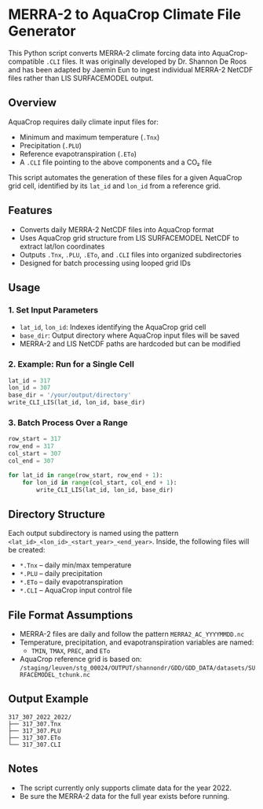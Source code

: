 
# MERRA-2 to AquaCrop Climate File Generator

This Python script converts MERRA-2 climate forcing data into AquaCrop-compatible `.CLI` files. It was originally developed by Dr. Shannon De Roos and has been adapted by Jaemin Eun to ingest individual MERRA-2 NetCDF files rather than LIS SURFACEMODEL output.

## Overview

AquaCrop requires daily climate input files for:
- Minimum and maximum temperature (`.Tnx`)
- Precipitation (`.PLU`)
- Reference evapotranspiration (`.ETo`)
- A `.CLI` file pointing to the above components and a CO₂ file

This script automates the generation of these files for a given AquaCrop grid cell, identified by its `lat_id` and `lon_id` from a reference grid.

## Features

- Converts daily MERRA-2 NetCDF files into AquaCrop format
- Uses AquaCrop grid structure from LIS SURFACEMODEL NetCDF to extract lat/lon coordinates
- Outputs `.Tnx`, `.PLU`, `.ETo`, and `.CLI` files into organized subdirectories
- Designed for batch processing using looped grid IDs

## Usage

### 1. Set Input Parameters

- `lat_id`, `lon_id`: Indexes identifying the AquaCrop grid cell
- `base_dir`: Output directory where AquaCrop input files will be saved
- MERRA-2 and LIS NetCDF paths are hardcoded but can be modified

### 2. Example: Run for a Single Cell

```python
lat_id = 317
lon_id = 307
base_dir = '/your/output/directory'
write_CLI_LIS(lat_id, lon_id, base_dir)
```

### 3. Batch Process Over a Range

```python
row_start = 317
row_end = 317
col_start = 307
col_end = 307

for lat_id in range(row_start, row_end + 1):
    for lon_id in range(col_start, col_end + 1):
        write_CLI_LIS(lat_id, lon_id, base_dir)
```

## Directory Structure

Each output subdirectory is named using the pattern `<lat_id>_<lon_id>_<start_year>_<end_year>`. Inside, the following files will be created:

- `*.Tnx` – daily min/max temperature
- `*.PLU` – daily precipitation
- `*.ETo` – daily evapotranspiration
- `*.CLI` – AquaCrop input control file

## File Format Assumptions

- MERRA-2 files are daily and follow the pattern `MERRA2_AC_YYYYMMDD.nc`
- Temperature, precipitation, and evapotranspiration variables are named:
  - `TMIN`, `TMAX`, `PREC`, and `ETo`
- AquaCrop reference grid is based on:
  `/staging/leuven/stg_00024/OUTPUT/shannondr/GDD/GDD_DATA/datasets/SURFACEMODEL_tchunk.nc`

## Output Example

```
317_307_2022_2022/
├── 317_307.Tnx
├── 317_307.PLU
├── 317_307.ETo
└── 317_307.CLI
```
## Notes

- The script currently only supports climate data for the year 2022.
- Be sure the MERRA-2 data for the full year exists before running.


